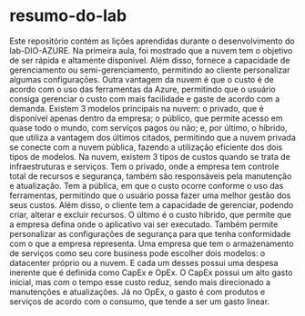 # resumo-do-lab
Este repositório contém as lições aprendidas durante o desenvolvimento do lab-DIO-AZURE.
Na primeira aula, foi mostrado que a nuvem tem o objetivo de ser rápida e altamente disponível. Além disso, fornece a capacidade de gerenciamento ou semi-gerenciamento, permitindo ao cliente personalizar algumas configurações. Outra vantagem da nuvem é que o custo é de acordo com o uso das ferramentas da Azure, permitindo que o usuário consiga gerenciar o custo com mais facilidade e gaste de acordo com a demanda.
Existem 3 modelos principais na nuvem: o privado, que é disponível apenas dentro da empresa; o público, que permite acesso em quase todo o mundo, com serviços pagos ou não; e, por último, o híbrido, que utiliza a vantagem dos últimos citados, permitindo que a nuvem privada se conecte com a nuvem pública, fazendo a utilização eficiente dos dois tipos de modelos.
Na nuvem, existem 3 tipos de custos quando se trata de infraestruturas e serviços. Tem o privado, onde a empresa tem controle total de recursos e segurança, também são responsáveis pela manutenção e atualização. Tem a pública, em que o custo ocorre conforme o uso das ferramentas, permitindo que o usuário possa fazer uma melhor gestão dos seus custos. Além disso, o cliente tem a capacidade de gerenciar, podendo criar, alterar e excluir recursos. O último é o custo híbrido, que permite que a empresa defina onde o aplicativo vai ser executado. Também permite personalizar as configurações de segurança para que tenha conformidade com o que a empresa representa.
Uma empresa que tem o armazenamento de serviços como seu core business pode escolher dois modelos: o datacenter próprio ou a nuvem. E cada um desses possui uma despesa inerente que é definida como CapEx e OpEx. O CapEx possui um alto gasto inicial, mas com o tempo esse custo reduz, sendo mais direcionado a manutenções e atualizações. Já no OpEx, o gasto é com produtos e serviços de acordo com o consumo, que tende a ser um gasto linear.

